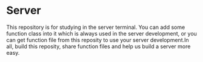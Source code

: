 Server
======
This repository is for studying in the server terminal.
You can add some function class into it which is always used in the server development, or you can get function file from this reposity to use your server development.In all, build this reposity, share function files and help us build a server more easy.

